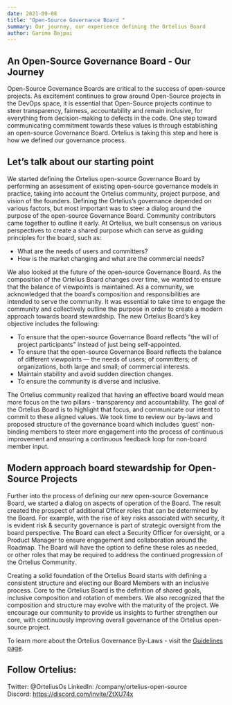```yaml
---
date: 2021-09-08
title: "Open-Source Governance Board "
summary: Our journey, our experience defining the Ortelius Board 
author: Garima Bajpai
---
```


## An Open-Source Governance Board - Our Journey
Open-Source Governance Boards are critical to the success of open-source projects. As excitement continues to grow around Open-Source projects in the DevOps space, it is essential that Open-Source projects continue to steer transparency, fairness, accountability and remain inclusive, for everything from decision-making to defects in the code. One step toward communicating commitment towards these values is through establishing an open-source Governance Board. Ortelius is taking this step and here is how we defined our governance process.

## Let’s talk about our starting point
We started defining the Ortelius open-source Governance Board by performing an assessment of existing open-source governance models in practice, taking into account the Ortelius community, project purpose, and vision of the founders. Defining the Ortelius’s governance depended on various factors, but most important was to steer a dialog around the purpose of the open-source Governance Board. Community contributors came together to outline it early. At Ortelius, we built consensus on various perspectives to create a shared purpose which can serve as guiding principles for the board, such as:

- What are the needs of users and committers?
-  How is the market changing and what are the commercial needs?

We also looked at the future of the open-source Governance Board. As the composition of the Ortelius Board changes over time, we wanted to ensure that the balance of viewpoints is maintained. As a community, we acknowledged that the board’s composition and responsibilities are intended to serve the community. It was essential to take time to engage the community and collectively outline the purpose in order to create a modern approach towards board stewardship. The new Ortelius Board’s key objective includes the following:

- To ensure that the open-source Governance Board reflects "the will of project participants" instead of just being self-appointed.
- To ensure that the open-source Governance Board reflects the balance of different viewpoints — the needs of users; of committers; of organizations, both large and small; of commercial interests.
-  Maintain stability and avoid sudden direction changes.
- To ensure the community is diverse and inclusive.

The Ortelius community realized that having an effective board would mean more focus on the two pillars - transparency and accountability. The goal of the Ortelius Board is to highlight that focus, and communicate our intent to commit to these aligned values. We took time to review our by-laws and proposed structure of the governance board which includes ‘guest’ non-binding members to steer more engagement into the process of continuous improvement and ensuring a continuous feedback loop for non-board member input.

## Modern approach board stewardship for Open-Source Projects 
Further into the process of defining our new open-source Governance Board, we started a dialog on aspects of operation of the Board. The result created the prospect of additional Officer roles that can be determined by the Board. For example, with the rise of key risks associated with security, it is evident risk & security governance is part of strategic oversight from the board perspective. The Board can elect a Security Officer for oversight, or a Product Manager to ensure engagement and collaboration around the Roadmap. The Board will have the option to define these roles as needed, or other roles that may be required to address the continued progression of the Ortelius Community. 

Creating a solid foundation of the Ortelius Board starts with defining a consistent structure and electing our Board Members with an inclusive process. Core to the Ortelius Board is the definition of shared goals, inclusive composition and rotation of members. We also recognized that the composition and structure may evolve with the maturity of the project. We encourage our community to provide us insights to further strengthen our core, with continuously improving overall governance of the Ortelius open-source project.

To learn more about the Ortelius Governance By-Laws -  visit the [Guidelines page](https://www.ortelius.io/guidelines/). 

## Follow Ortelius: 

Twitter: @OrteliusOs
LinkedIn: /company/ortelius-open-source  
Discord: https://discord.com/invite/ZtXU74x






